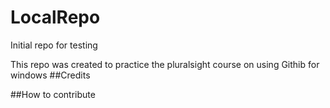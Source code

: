 # LocalRepo
Initial repo for testing

This repo was created to practice the pluralsight course on using Githib for windows
##Credits

##How to contribute
